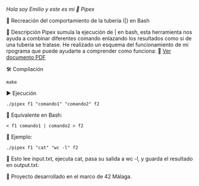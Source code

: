 *Hola soy Emilio y este es mi 🚀 Pipex*

🔗 Recreación del comportamiento de la tubería (|) en Bash

📝 Descripción
  Pipex sumula la ejecución de | en bash, esta herramienta nos ayuda a combinar diferentes comando enlazando los resultados como si de una tubería se tratase.
  He realizado un esquema del funcionamiento de mi rpograma que puede ayudarte a comprender como funciona: 📄 [Ver documento PDF](./esquema_emilgarc_pipex.pdf)



🛠 Compilación

    make

▶️ Ejecución

    ./pipex f1 "comando1" "comando2" f2

🔹 Equivalente en Bash:

    < f1 comando1 | comando2 > f2

📌 Ejemplo:

    ./pipex f1 "cat" "wc -l" f2

📌 Esto lee input.txt, ejecuta cat, pasa su salida a wc -l, y guarda el resultado en output.txt.



🔧 Proyecto desarrollado en el marco de 42 Málaga.







